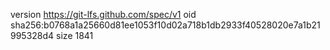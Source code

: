version https://git-lfs.github.com/spec/v1
oid sha256:b0768a1a25660d81ee1053f10d02a718b1db2933f40528020e7a1b21995328d4
size 1841
